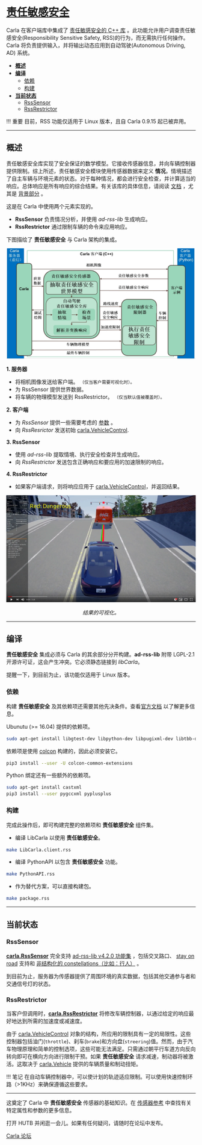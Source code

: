 # [责任敏感安全](https://carla.readthedocs.io/en/latest/adv_rss/)

Carla 在客户端库中集成了 [责任敏感安全的 C++ 库](https://github.com/intel/ad-rss-lib) 。此功能允许用户调查责任敏感安全(Responsibility Sensitive Safety, RSS)的行为，而无需执行任何操作。Carla 将负责提供输入，并将输出动态应用到自动驾驶(Autonomous Driving, AD) 系统。

*   [__概述__](#overview)
*   [__编译__](#compilation)
	*   [依赖](#dependencies)
	*   [构建](#build)
*	[__当前状态__](#current-state)
	*   [RssSensor](#rsssensor)
	*   [RssRestrictor](#rssrestrictor)

!!! 重要
    目前，RSS 功能仅适用于 Linux 版本，且自 Carla 0.9.15 起已被弃用。

---
## 概述 <span id="overview"></span>


责任敏感安全库实现了安全保证的数学模型。它接收传感器信息，并向车辆控制器提供限制。综上所述，责任敏感安全模块使用传感器数据来定义 __情况__。情境描述了自主车辆与环境元素的状态。对于每种情况，都会进行安全检查，并计算适当的响应。总体响应是所有响应的综合结果。有关该库的具体信息，请阅读 [文档](https://intel.github.io/ad-rss-lib/) ，尤其是 [背景部分](https://intel.github.io/ad-rss-lib/ad_rss/Overview/) 。

这是在 Carla 中使用两个元素实现的。

*	__RssSensor__ 负责情况分析，并使用 *ad-rss-lib* 生成响应。
*	__RssRestrictor__ 通过限制车辆的命令来应用响应。

下图描绘了 __责任敏感安全__ 与 Carla 架构的集成。

![Interate RSS into Carla](img/rss_carla_integration_architecture.png)

__1. 服务器__

- 将相机图像发送给客户端。 <small>（仅当客户需要可视化时）。</small>
- 为 RssSensor 提供世界数据。
- 将车辆的物理模型发送到 RssRestrictor。 <small>（仅当默认值被覆盖时）。</small>

__2. 客户端__

- 为 *RssSensor* 提供一些需要考虑的 [参数](https://intel.github.io/ad-rss-lib/ad_rss/Appendix-ParameterDiscussion/) 。
- 向 *RssResrictor* 发送初始 [carla.VehicleControl](python_api.md#carla.VehicleControl).

__3. RssSensor__

- 使用 *ad-rss-lib* 提取情境、执行安全检查并生成响应。
- 向 *RssRestrictor* 发送包含正确响应和要应用的加速限制的响应。

__4. RssRestrictor__

- 如果客户端请求，则将响应应用于 [carla.VehicleControl](python_api.md#carla.VehicleControl)，并返回结果。

[![RSS sensor in Carla](img/rss_carla_integration.png)](https://www.youtube.com/watch?v=UxKPXPT2T8Q)
<div style="text-align: center"><i>结果的可视化。</i></div>

---
## 编译 <span id="compilation"></span>

__责任敏感安全__ 集成必须与 Carla 的其余部分分开构建。__ad-rss-lib__ 附带 LGPL-2.1 开源许可证，这会产生冲突。它必须静态链接到 *libCarla*。

提醒一下，到目前为止，该功能仅适用于 Linux 版本。

### 依赖 <span id="dependencies"></span>

构建 __责任敏感安全__ 及其依赖项还需要其他先决条件。查看[官方文档](https://intel.github.io/ad-rss-lib/BUILDING) 以了解更多信息。

Ubunutu (>= 16.04) 提供的依赖项。
```sh
sudo apt-get install libgtest-dev libpython-dev libpugixml-dev libtbb-dev
```

依赖项是使用 [colcon](https://colcon.readthedocs.io/en/released/user/installation.html) 构建的，因此必须安装它。 
```sh
pip3 install --user -U colcon-common-extensions
```

Python 绑定还有一些额外的依赖项。
```sh
sudo apt-get install castxml
pip3 install --user pygccxml pyplusplus
```

### 构建 <span id="build"></span>

完成此操作后，即可构建完整的依赖项和 __责任敏感安全__ 组件集。

*	编译 LibCarla 以使用 __责任敏感安全__。

```sh
make LibCarla.client.rss
```

*	编译 PythonAPI 以包含 __责任敏感安全__ 功能。

```sh
make PythonAPI.rss
```

*	作为替代方案，可以直接构建包。
```sh
make package.rss
```

---
## 当前状态 <span id="current-state"></span>

### RssSensor <span id="rsssensor"></span>

[__carla.RssSensor__](python_api.md#carla.RssSensor) 完全支持 [ad-rss-lib v4.2.0 功能集](https://intel.github.io/ad-rss-lib/RELEASE_NOTES_AND_DISCLAIMERS) ，包括交叉路口、 [stay on road](https://intel.github.io/ad-rss-lib/ad_rss_map_integration/HandleRoadBoundaries/) 支持和 [非结构化的 constellations（比如：行人）](https://intel.github.io/ad-rss-lib/ad_rss/UnstructuredConstellations/) 。

到目前为止，服务器为传感器提供了周围环境的真实数据，包括其他交通参与者和交通信号灯的状态。

### RssRestrictor <span id="rssrestrictor"></span>

当客户但调用时，[__carla.RssRestrictor__](python_api.md#carla.RssRestrictor) 将修改车辆控制器，以通过给定的响应最好地达到所需的加速度或减速度。

由于 [carla.VehicleControl](python_api.md#carla.VehicleControl) 对象的结构，所应用的限制具有一定的局限性。这些控制器包括油门(`throttle`)、刹车(`brake`)和方向盘(`streering`)值。然而，由于汽车物理原理和简单的控制选项，这些可能无法满足。只需通过朝平行车道方向反向转向即可在横向方向进行限制干预。如果 __责任敏感安全__ 请求减速，制动器将被激活。这取决于 [carla.Vehicle](python_api.md#carla.Vehicle) 提供的车辆质量和制动扭矩。

!!! 笔记
    在自动车辆控制器中，可以使计划的轨迹适应限制。可以使用快速控制环路（>1KHz）来确保遵循这些要求。

---

这奠定了 Carla 中 __责任敏感安全__ 传感器的基础知识。在 [传感器参考](ref_sensors.md#rss-sensor) 中查找有关特定属性和参数的更多信息。

打开 HUTB 并闲逛一会儿。如果有任何疑问，请随时在论坛中发布。

<div class="build-buttons">
<p>
<a href="https://github.com/OpenHUTB/hutb/discussions" target="_blank" class="btn btn-neutral" title="跳转至 HUTB 论坛">
Carla 论坛</a>
</p>
</div>
